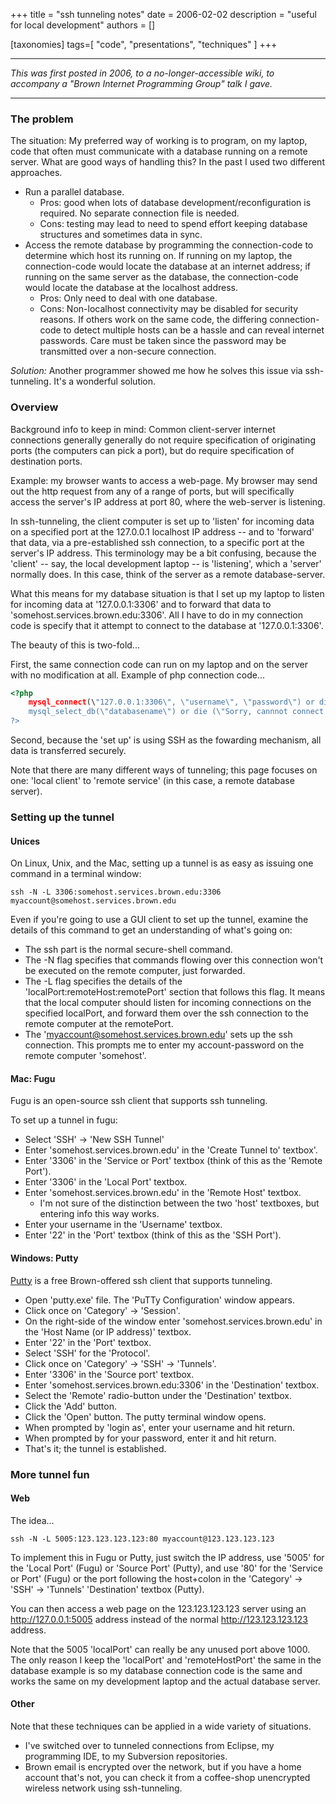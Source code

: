 +++
title = "ssh tunneling notes"
date = 2006-02-02
description = "useful for local development"
authors = []

[taxonomies]
tags=[ "code", "presentations", "techniques" ]
+++

---

_This was first posted in 2006, to a no-longer-accessible wiki, to accompany a "Brown Internet Programming Group" talk I gave._

---

### The problem

The situation: My preferred way of working is to program, on my laptop, code that often must communicate with a database running on a remote server. What are good ways of handling this?
In the past I used two different approaches.

* Run a parallel database.
    * Pros: good when lots of database development/reconfiguration is required. No separate connection file is needed.
    * Cons: testing may lead to need to spend effort keeping database structures and sometimes data in sync.
* Access the remote database by programming the connection-code to determine which host its running on. If running on my laptop, the connection-code would locate the database at an internet address; if running on the same server as the database, the connection-code would locate the database at the localhost address.
    * Pros: Only need to deal with one database.
    * Cons: Non-localhost connectivity may be disabled for security reasons. If others work on the same code, the differing connection-code to detect multiple hosts can be a hassle and can reveal internet passwords. Care must be taken since the password may be transmitted over a non-secure connection.

*Solution:* Another programmer showed me how he solves this issue via ssh-tunneling. It's a wonderful solution.

### Overview

Background info to keep in mind: Common client-server internet connections generally generally do not require specification of originating ports (the computers can pick a port), but do require specification of destination ports.

Example: my browser wants to access a web-page. My browser may send out the http request from any of a range of ports, but will specifically access the server's IP address at port 80, where the web-server is listening.

In ssh-tunneling, the client computer is set up to 'listen' for incoming data on a specified port at the 127.0.0.1 localhost IP address -- and to 'forward' that data, via a pre-established ssh connection, to a specific port at the server's IP address. This terminology may be a bit confusing, because the 'client' -- say, the local development laptop -- is 'listening', which a 'server' normally does. In this case, think of the server as a remote database-server.

What this means for my database situation is that I set up my laptop to listen for incoming data at '127.0.0.1:3306' and to forward that data to 'somehost.services.brown.edu:3306'. All I have to do in my connection code is specify that it attempt to connect to the database at '127.0.0.1:3306'.

The beauty of this is two-fold...

First, the same connection code can run on my laptop and on the server with no modification at all. Example of php connection code...

```php
<?php
    mysql_connect(\"127.0.0.1:3306\", \"username\", \"password\") or die (\"Sorry, cannot connect to server\");
    mysql_select_db(\"databasename\") or die (\"Sorry, cannnot connect to database\");
?>
```

Second, because the 'set up' is using SSH as the fowarding mechanism, all data is transferred securely.

Note that there are many different ways of tunneling; this page focuses on one: 'local client' to 'remote service' (in this case, a remote database server).

### Setting up the tunnel

#### Unices

On Linux, Unix, and the Mac, setting up a tunnel is as easy as issuing one command in a terminal window:

    ssh -N -L 3306:somehost.services.brown.edu:3306 myaccount@somehost.services.brown.edu

Even if you're going to use a GUI client to set up the tunnel, examine the details of this command to get an understanding of what's going on:

* The ssh part is the normal secure-shell command.
* The -N flag specifies that commands flowing over this connection won't be executed on the remote computer, just forwarded.
* The -L flag specifies the details of the 'localPort:remoteHost:remotePort' section that follows this flag. It means that the local computer should listen for incoming connections on the specified localPort, and forward them over the ssh connection to the remote computer at the remotePort.
* The 'myaccount@somehost.services.brown.edu' sets up the ssh connection. This prompts me to enter my account-password on the remote computer 'somehost'.

#### Mac: Fugu

Fugu is an open-source ssh client that supports ssh tunneling.

To set up a tunnel in fugu:

* Select 'SSH' -> 'New SSH Tunnel'
* Enter 'somehost.services.brown.edu' in the 'Create Tunnel to' textbox'.
* Enter '3306' in the 'Service or Port' textbox (think of this as the 'Remote Port').
* Enter '3306' in the 'Local Port' textbox.
* Enter 'somehost.services.brown.edu' in the 'Remote Host' textbox.
    * I'm not sure of the distinction between the two 'host' textboxes, but entering info this way works.
* Enter your username in the 'Username' textbox.
* Enter '22' in the 'Port' textbox (think of this as the 'SSH Port').

#### Windows: Putty

[Putty](http://software.brown.edu/dist/w-putty.html) is a free Brown-offered ssh client that supports tunneling.

* Open 'putty.exe' file. The 'PuTTy Configuration' window appears.
* Click once on 'Category' -> 'Session'.
* On the right-side of the window enter 'somehost.services.brown.edu' in the 'Host Name (or IP address)' textbox.
* Enter '22' in the 'Port' textbox.
* Select 'SSH' for the 'Protocol'.
* Click once on 'Category' -> 'SSH' -> 'Tunnels'.
* Enter '3306' in the 'Source port' textbox.
* Enter 'somehost.services.brown.edu:3306' in the 'Destination' textbox.
* Select the 'Remote' radio-button under the 'Destination' textbox.
* Click the 'Add' button.
* Click the 'Open' button. The putty terminal window opens.
* When prompted by 'login as', enter your username and hit return.
* When prompted by for your password, enter it and hit return.
* That's it; the tunnel is established.

### More tunnel fun

#### Web

The idea...

    ssh -N -L 5005:123.123.123.123:80 myaccount@123.123.123.123

To implement this in Fugu or Putty, just switch the IP address, use '5005' for the 'Local Port' (Fugu) or 'Source Port' (Putty), and use '80' for the 'Service or Port' (Fugu) or the port following the host+colon in the 'Category' -> 'SSH' -> 'Tunnels' 'Destination' textbox (Putty).

You can then access a web page on the 123.123.123.123 server using an http://127.0.0.1:5005 address instead of the normal http://123.123.123.123 address.

Note that the 5005 'localPort' can really be any unused port above 1000. The only reason I keep the 'localPort' and 'remoteHostPort' the same in the database example is so my database connection code is the same and works the same on my development laptop and the actual database server.

#### Other

Note that these techniques can be applied in a wide variety of situations. 
 * I've switched over to tunneled connections from Eclipse, my programming IDE, to my Subversion repositories. 
 * Brown email is encrypted over the network, but if you have a home account that's not, you can check it from a coffee-shop unencrypted wireless network using ssh-tunneling.
